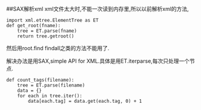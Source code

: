 ##SAX解析xml
xml文件太大时,不能一次读到内存里,所以以前解析xml的方法,
```
import xml.etree.ElementTree as ET
def get_root(fname):
    tree = ET.parse(fname)
    return tree.getroot()
```
然后用root.find findall之类的方法不能用了.

解决办法是用SAX,simple API for XML.具体是用ET.iterparse,每次只处理一个节点.
```
def count_tags(filename):        
    tree = ET.parse(filename)
    data = {}
    for each in tree.iter():
        data[each.tag] = data.get(each.tag, 0) + 1
```